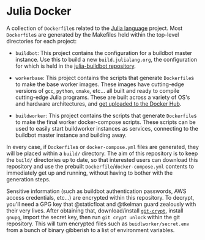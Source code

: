 Julia Docker
============

A collection of `Dockerfile`s related to the [Julia language](http://julialang.org) project.  Most `Dockerfile`s are generated by the Makefiles held within the top-level directories for each project:

* `buildbot`: This project contains the configuration for a buildbot master instance.  Use this to build a new `build.julialang.org`, the configuration for which is held in the [julia-buildbot repository](https://github.com/staticfloat/julia-buildbot).

* `workerbase`: This project contains the scripts that generate `Dockerfile`s to make the base worker images.  These images have cutting-edge versions of `gcc`, `python`, `cmake`, etc... all built and ready to compile cutting-edge Julia programs.  These are built across a variety of OS's and hardware architectures, and [get uploaded to the Docker Hub](https://hub.docker.com/search/?isAutomated=0&isOfficial=0&page=1&pullCount=0&q=julia_workerbase&starCount=0).

* `buildworker`: This project contains the scripts that generate `Dockerfile`s to make the final worker docker-compose scripts.  These scripts can be used to easily start buildworker instances as services, connecting to the buildbot master instance and building away.

In every case, if `Dockerfile`s or `docker-compose.yml` files are generated, they will be placed within a `build/` directory.  The aim of this repository is to keep the `build/` directories up to date, so that interested users can download this repository and use the prebuilt `Dockerfile`/`docker-compose.yml` contents to immediately get up and running, without having to bother with the generation steps.

Sensitive information (such as buildbot authentication passwords, AWS access credentials, etc...) are encrypted within this repository.  To decrypt, you'll need a GPG key that @staticfloat and @tkelman guard zealously with their very lives.  After obtaining that, download/install [`git-crypt`](https://github.com/AGWA/git-crypt), install `gnupg`, import the secret key, then run `git crypt unlock` within the git repository.  This will turn encrypted files such as `buidlworker/secret.env` from a bunch of binary gibberish to a list of environment variables.
